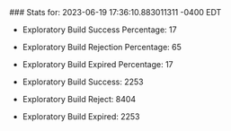 <!DOCTYPE html>
<html>
	<head>
		<meta charset="utf-8">
		<title>i2p-stats</title>
	</head>
	<body>
### Stats for: 2023-06-19 17:36:10.883011311 -0400 EDT

 - Exploratory Build Success Percentage: 17
 - Exploratory Build Rejection Percentage: 65
 - Exploratory Build Expired Percentage: 17
 - Exploratory Build Success: 2253
 - Exploratory Build Reject: 8404
 - Exploratory Build Expired: 2253

	</body>
</html>
